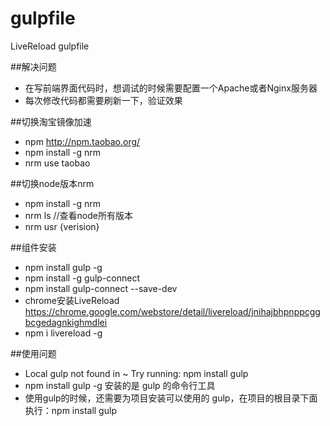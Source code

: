 # gulpfile  
LiveReload gulpfile  

##解决问题  
 - 在写前端界面代码时，想调试的时候需要配置一个Apache或者Nginx服务器  
 - 每次修改代码都需要刷新一下，验证效果  

##切换淘宝镜像加速  
 - npm http://npm.taobao.org/  
 - npm install -g nrm  
 - nrm use taobao  

##切换node版本nrm  
 - npm install -g nrm  
 - nrm ls //查看node所有版本  
 - nrm usr {verision}  

##组件安装

 - npm install gulp -g  
 - npm install -g gulp-connect  
 - npm install gulp-connect --save-dev  
 - chrome安装LiveReload https://chrome.google.com/webstore/detail/livereload/jnihajbhpnppcggbcgedagnkighmdlei  
 - npm i livereload -g  

##使用问题
 - Local gulp not found in ~ Try running: npm install gulp
 - npm install gulp -g 安装的是 gulp 的命令行工具
 - 使用gulp的时候，还需要为项目安装可以使用的 gulp，在项目的根目录下面执行：npm install gulp